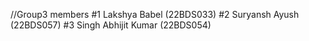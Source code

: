 //Group3 members
#1 Lakshya Babel (22BDS033)
#2 Suryansh Ayush (22BDS057)
#3 Singh Abhijit Kumar (22BDS054)